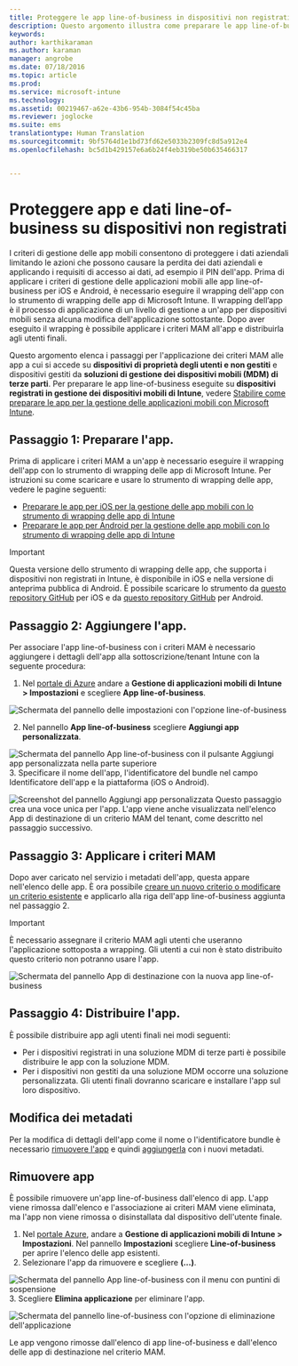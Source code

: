 ```yaml
---
title: Proteggere le app line-of-business in dispositivi non registrati | Microsoft Intune
description: Questo argomento illustra come preparare le app line-of-business in modo da applicare i criteri di gestione di app mobili che consentono di evitare la perdita di dati.
keywords: 
author: karthikaraman
ms.author: karaman
manager: angrobe
ms.date: 07/18/2016
ms.topic: article
ms.prod: 
ms.service: microsoft-intune
ms.technology: 
ms.assetid: 00219467-a62e-43b6-954b-3084f54c45ba
ms.reviewer: joglocke
ms.suite: ems
translationtype: Human Translation
ms.sourcegitcommit: 9bf5764d1e1bd73fd62e5033b2309fc8d5a912e4
ms.openlocfilehash: bc5d1b429157e6a6b24f4eb319be50b635466317


---
```


# <a name="protect-line-of-business-apps-and-data-on-devices-not-enrolled-in-microsoft-intune"></a>Proteggere app e dati line-of-business su dispositivi non registrati

I criteri di gestione delle app mobili consentono di proteggere i dati aziendali limitando le azioni che possono causare la perdita dei dati aziendali e applicando i requisiti di accesso ai dati, ad esempio il PIN dell'app. Prima di applicare i criteri di gestione delle applicazioni mobili alle app line-of-business per iOS e Android, è necessario eseguire il wrapping dell'app con lo strumento di wrapping delle app di Microsoft Intune.  Il wrapping dell’app è il processo di applicazione di un livello di gestione a un'app per dispositivi mobili senza alcuna modifica dell'applicazione sottostante.  Dopo aver eseguito il wrapping è possibile applicare i criteri MAM all'app e distribuirla agli utenti finali.  

Questo argomento elenca i passaggi per l'applicazione dei criteri MAM alle app a cui si accede su **dispositivi di proprietà degli utenti e non gestiti** e dispositivi gestiti da **soluzioni di gestione dei dispositivi mobili (MDM) di terze parti**.  Per preparare le app line-of-business eseguite su **dispositivi registrati in gestione dei dispositivi mobili di Intune**, vedere [Stabilire come preparare le app per la gestione delle applicazioni mobili con Microsoft Intune](decide-how-to-prepare-apps-for-mobile-application-management-with-microsoft-intune.md).


##  <a name="step-1-prepare-the-app"></a>Passaggio 1: Preparare l'app.
Prima di applicare i criteri MAM a un'app è necessario eseguire il wrapping dell'app con lo strumento di wrapping delle app di Microsoft Intune.  Per istruzioni su come scaricare e usare lo strumento di wrapping delle app, vedere le pagine seguenti:

- [Preparare le app per iOS per la gestione delle app mobili con lo strumento di wrapping delle app di Intune](prepare-ios-apps-for-mobile-application-management-with-the-microsoft-intune-app-wrapping-tool.md)
- [Preparare le app per Android per la gestione delle app mobili con lo strumento di wrapping delle app di Intune](prepare-android-apps-for-mobile-application-management-with-the-microsoft-intune-app-wrapping-tool)

>[!IMPORTANT]  
>Questa versione dello strumento di wrapping delle app, che supporta i dispositivi non registrati in Intune, è disponibile in iOS e nella versione di anteprima pubblica di Android. È possibile scaricare lo strumento da [questo repository GitHub](https://github.com/msintuneappsdk/intune-app-wrapping-tool-ios) per iOS e da [questo repository GitHub](https://github.com/msintuneappsdk/intune-app-wrapper-android-preview) per Android.

## <a name="step-2-add-the-app"></a>Passaggio 2: Aggiungere l'app.

Per associare l'app line-of-business con i criteri MAM è necessario aggiungere i dettagli dell'app alla sottoscrizione/tenant Intune con la seguente procedura:

1. Nel [portale di Azure](https://portal.azure.com/) andare a **Gestione di applicazioni mobili di Intune > Impostazioni** e scegliere **App line-of-business**.

  ![Schermata del pannello delle impostazioni con l'opzione line-of-business](../media/mam-azure-portal-lob-on-settings.png)

2. Nel pannello **App line-of-business** scegliere **Aggiungi app personalizzata**.

  ![Schermata del pannello App line-of-business con il pulsante Aggiungi app personalizzata nella parte superiore](../media/mam-azure-portal-add-lob-app-action.png)
3.  Specificare il nome dell'app, l'identificatore del bundle nel campo Identificatore dell'app e la piattaforma (iOS o Android).

  ![Screenshot del pannello Aggiungi app personalizzata ](../media/mam-azure-portal-add-app-details.png) Questo passaggio crea una voce unica per l'app.  L'app viene anche visualizzata nell'elenco App di destinazione di un criterio MAM del tenant, come descritto nel passaggio successivo.

## <a name="step-3-apply-mam-policies"></a>Passaggio 3: Applicare i criteri MAM
Dopo aver caricato nel servizio i metadati dell'app, questa appare nell'elenco delle app.  È ora possibile [creare un nuovo criterio o modificare un criterio esistente](create-and-deploy-mobile-app-management-policies-with-microsoft-intune.md) e applicarlo alla riga dell'app line-of-business aggiunta nel passaggio 2.

>[!IMPORTANT]
>È necessario assegnare il criterio MAM agli utenti che useranno l'applicazione sottoposta a wrapping.  Gli utenti a cui non è stato distribuito questo criterio non potranno usare l'app.


  ![Schermata del pannello App di destinazione con la nuova app line-of-business](../media/mam-azure-portal-lob-on-targeted-app-list.png)
## <a name="step-4-distribute-the-app"></a>Passaggio 4: Distribuire l'app.
È possibile distribuire app agli utenti finali nei modi seguenti:
* Per i dispositivi registrati in una soluzione MDM di terze parti è possibile distribuire le app con la soluzione MDM.
* Per i dispositivi non gestiti da una soluzione MDM occorre una soluzione personalizzata. Gli utenti finali dovranno scaricare e installare l'app sul loro dispositivo.

## <a name="changing-the-metadata"></a>Modifica dei metadati
Per la modifica di dettagli dell'app come il nome o l'identificatore bundle è necessario [rimuovere l'app](#remove-apps) e quindi [aggiungerla](#step-2-add-the-app) con i nuovi metadati.

##  <a name="remove-apps"></a>Rimuovere app
È possibile rimuovere un'app line-of-business dall'elenco di app.  L'app viene rimossa dall'elenco e l'associazione ai criteri MAM viene eliminata, ma l'app non viene rimossa o disinstallata dal dispositivo dell'utente finale.  

1.  Nel [portale Azure](https://portal.azure.com/), andare a **Gestione di applicazioni mobili di Intune > Impostazioni**.  Nel pannello **Impostazioni** scegliere **Line-of-business** per aprire l'elenco delle app esistenti.  
2.  Selezionare l'app da rimuovere e scegliere **(...)**.

  ![Schermata del pannello App line-of-business con il menu con puntini di sospensione](../media/mam-azure-portal-lob-context-menu.png)
3.  Scegliere **Elimina applicazione** per eliminare l'app.

  ![Schermata del pannello line-of-business con l'opzione di eliminazione dell'applicazione](../media/mam-azure-portal-delete-app.png)

  Le app vengono rimosse dall'elenco di app line-of-business e dall'elenco delle app di destinazione nel criterio MAM.



<!--HONumber=Nov16_HO2-->


